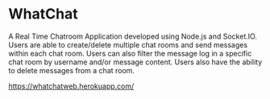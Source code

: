 # WhatChat
 
A Real Time Chatroom Application developed using Node.js and Socket.IO. Users are able to create/delete multiple chat rooms and send messages within each chat room. Users can also filter the message log in a specific chat room by username and/or message content. Users also have the ability to delete messages from a chat room. 

https://whatchatweb.herokuapp.com/ 
